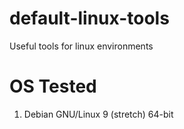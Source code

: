 # default-linux-tools
Useful tools for linux environments

# OS Tested
1. Debian GNU/Linux 9 (stretch) 64-bit
